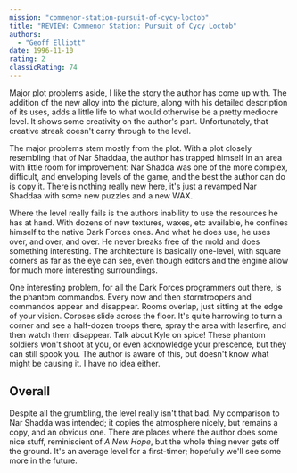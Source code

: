 ```yaml
---
mission: "commenor-station-pursuit-of-cycy-loctob"
title: "REVIEW: Commenor Station: Pursuit of Cycy Loctob"
authors: 
  - "Geoff Elliott"
date: 1996-11-10
rating: 2
classicRating: 74
---
```


Major plot problems aside, I like the story the author has come up with. The addition of the new alloy into the picture, along with his detailed description of its uses, adds a little life to what would otherwise be a pretty mediocre level. It shows some creativity on the author's part. Unfortunately, that creative streak doesn't carry through to the level.

The major problems stem mostly from the plot. With a plot closely resembling that of Nar Shaddaa, the author has trapped himself in an area with little room for improvement: Nar Shadda was one of the more complex, difficult, and enveloping levels of the game, and the best the author can do is copy it. There is nothing really new here, it's just a revamped Nar Shaddaa with some new puzzles and a new WAX.

Where the level really fails is the authors inability to use the resources he has at hand. With dozens of new textures, waxes, etc available, he confines himself to the native Dark Forces ones. And what he does use, he uses over, and over, and over. He never breaks free of the mold and does something interesting. The architecture is basically one-level, with square corners as far as the eye can see, even though editors and the engine allow for much more interesting surroundings.

One interesting problem, for all the Dark Forces programmers out there, is the phantom commandos. Every now and then stormtroopers and commandos appear and disappear. Rooms overlap, just sitting at the edge of your vision. Corpses slide across the floor. It's quite harrowing to turn a corner and see a half-dozen troops there, spray the area with laserfire, and then watch them disappear. Talk about Kyle on spice! These phantom soldiers won't shoot at you, or even acknowledge your prescence, but they can still spook you. The author is aware of this, but doesn't know what might be causing it. I have no idea either.


## Overall

Despite all the grumbling, the level really isn't that bad. My comparison to Nar Shadda was intended; it copies the atmosphere nicely, but remains a copy, and an obvious one. There are places where the author does some nice stuff, reminiscient of *A New Hope*, but the whole thing never gets off the ground. It's an average level for a first-timer; hopefully we'll see some more in the future.